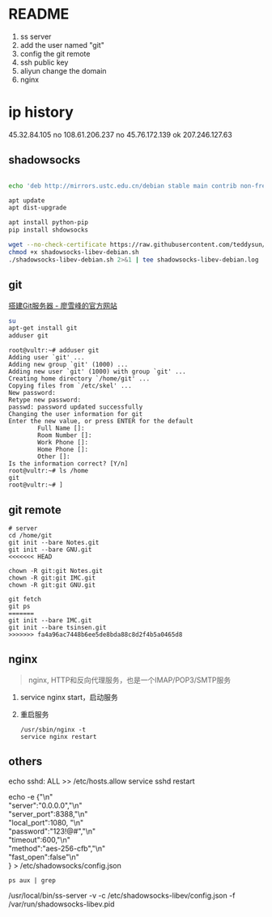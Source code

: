 # README

1. ss server
2. add the user named "git"
3. config the git remote
4. ssh public key
5. aliyun change the domain
6. nginx

# ip history

45.32.84.105 no
108.61.206.237 no
45.76.172.139 ok
207.246.127.63

## shadowsocks

```bash

echo 'deb http://mirrors.ustc.edu.cn/debian stable main contrib non-free' > /etc/apt/sources.list

apt update
apt dist-upgrade

apt install python-pip
pip install shdowsocks

wget --no-check-certificate https://raw.githubusercontent.com/teddysun/shadowsocks_install/master/shadowsocks-libev-debian.sh
chmod +x shadowsocks-libev-debian.sh
./shadowsocks-libev-debian.sh 2>&1 | tee shadowsocks-libev-debian.log
```

## git

[搭建Git服务器 - 廖雪峰的官方网站](https://www.liaoxuefeng.com/wiki/0013739516305929606dd18361248578c67b8067c8c017b000/00137583770360579bc4b458f044ce7afed3df579123eca000)

```bash
su
apt-get install git
adduser git
```

```
root@vultr:~# adduser git
Adding user `git' ...
Adding new group `git' (1000) ...
Adding new user `git' (1000) with group `git' ...
Creating home directory `/home/git' ...
Copying files from `/etc/skel' ...
New password: 
Retype new password: 
passwd: password updated successfully
Changing the user information for git
Enter the new value, or press ENTER for the default
        Full Name []: 
        Room Number []: 
        Work Phone []: 
        Home Phone []: 
        Other []: 
Is the information correct? [Y/n] 
root@vultr:~# ls /home
git
root@vultr:~# ]
```

## git remote

```
# server
cd /home/git
git init --bare Notes.git
git init --bare GNU.git
<<<<<<< HEAD

chown -R git:git Notes.git
chown -R git:git IMC.git
chown -R git:git GNU.git
```

```local
git fetch
git ps
=======
git init --bare IMC.git
git init --bare tsinsen.git
>>>>>>> fa4a96ac7448b6ee5de8bda88c8d2f4b5a0465d8
```

## nginx

> nginx, HTTP和反向代理服务，也是一个IMAP/POP3/SMTP服务

1. service nginx start，启动服务

2. 重启服务

    ```
    /usr/sbin/nginx -t
    service nginx restart
    ```

## others

echo sshd: ALL >> /etc/hosts.allow
service sshd restart

echo -e {"\n" \
    "server":"0.0.0.0","\n" \
    "server_port":8388,"\n" \
    "local_port":1080, "\n" \
    "password":"123!@#","\n" \
    "timeout":600,"\n" \
    "method":"aes-256-cfb","\n" \
    "fast_open":false"\n"\
} > /etc/shadowsocks/config.json 

`ps aux | grep`

/usr/local/bin/ss-server -v -c /etc/shadowsocks-libev/config.json -f /var/run/shadowsocks-libev.pid